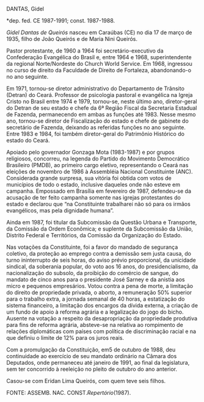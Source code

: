 DANTAS, Gidel

\*dep. fed. CE 1987-1991; const. 1987-1988.

*Gidel Dantas de Queirós* nasceu em Caraúbas (CE) no dia 17 de março de
1935, filho de João Queirós e de Maria Nini Queirós.

Pastor protestante, de 1960 a 1964 foi secretário-executivo da
Confederação Evangélica do Brasil e, entre 1964 e 1968, superintendente
da regional Norte/Nordeste do Church World Service. Em 1968, ingressou
no curso de direito da Faculdade de Direito de Fortaleza, abandonando-o
no ano seguinte.

Em 1971, tornou-se diretor administrativo do Departamento de Trânsito
(Detran) do Ceará. Professor de psicologia pastoral e evangélica na
Igreja Cristo no Brasil entre 1974 e 1979, tornou-se, neste último ano,
diretor-geral do Detran de seu estado e chefe da 6ª Região Fiscal da
Secretaria Estadual de Fazenda, permanecendo em ambas as funções até
1983. Nesse mesmo ano, tornou-se diretor de Fiscalização do estado e
chefe de gabinete do secretário de Fazenda, deixando as referidas
funções no ano seguinte. Entre 1983 e 1984, foi também diretor-geral do
Patrimônio Histórico do estado do Ceará.

Apoiado pelo governador Gonzaga Mota (1983-1987) e por grupos
religiosos, concorreu, na legenda do Partido do Movimento Democrático
Brasileiro (PMDB), ao primeiro cargo eletivo, representando o Ceará nas
eleições de novembro de 1986 à Assembléia Nacional Constituinte (ANC).
Considerada grande surpresa, sua vitória foi obtida com votos de
municípios de todo o estado, inclusive daqueles onde não esteve em
campanha. Empossado em Brasília em fevereiro de 1987, defendeu-se da
acusação de ter feito campanha somente nas igrejas protestantes do
estado e declarou que “na Constituinte trabalharei não só para os irmãos
evangélicos, mas pela dignidade humana”.

Ainda em 1987, foi titular da Subcomissão da Questão Urbana e
Transporte, da Comissão da Ordem Econômica; e suplente da Subcomissão da
União, Distrito Federal e Territórios, da Comissão da Organização do
Estado.

Nas votações da Constituinte, foi a favor do mandado de segurança
coletivo, da proteção ao emprego contra a demissão sem justa causa, do
turno ininterrupto de seis horas, do aviso prévio proporcional, da
unicidade sindical, da soberania popular, do voto aos 16 anos, do
presidencialismo, da nacionalização do subsolo, da proibição do comércio
de sangue, do mandato de cinco anos para o presidente José Sarney e da
anistia aos micro e pequenos empresários. Votou contra a pena de morte,
a limitação do direito de propriedade privada, o aborto, a remuneração
50% superior para o trabalho extra, a jornada semanal de 40 horas, a
estatização do sistema financeiro, a limitação dos encargos da dívida
externa, a criação de um fundo de apoio à reforma agrária e a
legalização do jogo do bicho. Ausente na votação a respeito da
desapropriação da propriedade produtiva para fins de reforma agrária,
absteve-se na relativa ao rompimento de relações diplomáticas com países
com política de discriminação racial e na que definiu o limite de 12%
para os juros reais.

Com a promulgação da Constituição, em5 de outubro de 1988, deu
continuidade ao exercício de seu mandato ordinário na Câmara dos
Deputados, onde permaneceu até janeiro de 1991, ao final da legislatura,
sem ter concorrido à reeleição no pleito de outubro do ano anterior.

Casou-se com Eridan Lima Queirós, com quem teve seis filhos.

FONTE: ASSEMB. NAC. CONST.*Repertório*(1987).

 

 
